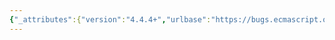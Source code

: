 ```yaml
---
{"_attributes":{"version":"4.4.4+","urlbase":"https://bugs.ecmascript.org/","maintainer":"dherman@mozilla.com"},"bug":{"bug_id":1128,"creation_ts":"2012-12-14 06:43:00 -0800","short_desc":"S15.2.2.1_A2_T5 should use Date.prototype.getFullYear()","delta_ts":"2013-06-13 07:24:29 -0700","product":"Test262","component":"ECMA-262 Tests","version":"unspecified","rep_platform":"All","op_sys":"All","bug_status":"RESOLVED","resolution":"FIXED","priority":"Normal","bug_severity":"normal","everconfirmed":true,"reporter":{"uid":"andrebargull","name":"André Bargull"},"assigned_to":{"uid":"brbaker","name":"Brent Baker"},"cc":["brbaker","prsriniv","trbaker"],"long_desc":[{"commentid":3009,"comment_count":0,"who":{"uid":"andrebargull","name":"André Bargull"},"bug_when":"2012-12-14 06:43:54 -0800","thetext":"getYear() is listed in Annex B, test case should use getFullYear() instead."},{"commentid":4061,"comment_count":1,"who":{"uid":"brbaker","name":"Brent Baker"},"bug_when":"2013-05-17 11:15:05 -0700","thetext":"NOTE: Annex section B lists non-standard functions, so even though\nDate.prototype.getYear( ) is implemented in some implementations, it is NOT\npart of the standard and should NOT be included in the standard testsuite.\n\nhttp://www.ecma-international.org/ecma-262/5.1/#sec-B.2.4\n\nI'll provide a patch that removes this usage."},{"commentid":4075,"comment_count":2,"attachid":"38","who":{"uid":"brbaker","name":"Brent Baker"},"bug_when":"2013-05-20 06:25:09 -0700","thetext":"Created attachment 38\ndo not use Date.prototype.getYear( )\n\nDate.prototype.getYear() is not part of the required specification, instead use Date.prototype.getFullYear()"},{"commentid":4086,"comment_count":3,"attachid":"42","who":{"uid":"brbaker","name":"Brent Baker"},"bug_when":"2013-05-21 05:49:37 -0700","thetext":"Created attachment 42\nremove Date.prototype.getYear()|setYear from testsuite"},{"commentid":4091,"comment_count":4,"who":{"uid":"prsriniv","name":"Prashanth Srinivasan"},"bug_when":"2013-05-21 11:32:26 -0700","thetext":"Reviewed patch +1"},{"commentid":4130,"comment_count":5,"attachid":"47","who":{"uid":"brbaker","name":"Brent Baker"},"bug_when":"2013-06-04 06:54:03 -0700","thetext":"Created attachment 47\nMove getYear() and setYear() into annexB"},{"commentid":4138,"comment_count":6,"attachid":"55","who":{"uid":"brbaker","name":"Brent Baker"},"bug_when":"2013-06-05 04:47:28 -0700","thetext":"Created attachment 55\nMove getYear() and setYear() into annexB\n\nExported change, including commit message"},{"commentid":4155,"comment_count":7,"who":{"uid":"brbaker","name":"Brent Baker"},"bug_when":"2013-06-07 04:39:25 -0700","thetext":"changeset:   370:11a02c1eea0a\nuser:        Brent Baker <brbaker@adobe.com>\ndate:        Thu Jun 06 07:44:11 2013 -0400\nsummary:     Bug 1128: Move getYear() and setYear() into annexB\n\nNOTE: I am still waiting to get access to update the live website @ http://test262.ecmascript.org"},{"commentid":4179,"comment_count":8,"who":{"uid":"andrebargull","name":"André Bargull"},"bug_when":"2013-06-12 11:28:47 -0700","thetext":"Not resolved -> test case S15.2.2.1_A2_T5 is still using getYear() instead of getFullYear()"},{"commentid":4187,"comment_count":9,"who":{"uid":"brbaker","name":"Brent Baker"},"bug_when":"2013-06-13 07:24:29 -0700","thetext":"André, thank you for finding this. I mistakenly dropped the change from the patches as I reworked them. I have addressed the issue and did a grep of the testsuite to ensure that I hadn't missed any other instances.\n\nAgain thanks for double checking this.\n\nchangeset:  d067d2f0ca30\ntag:         tip\nuser:        Brent Baker <brbaker@adobe.com>\ndate:        Thu Jun 13 10:07:45 2013 -0400\nfiles:       test/suite/ch15/15.12/15.12.3/15.12.3-11-26.js test/suite/ch15/15.2/15.2.2/S15.2.2.1_A2_T5.js website/json/ch15.json website/json/suiteDescrip.json\ndescription:\nBug 1128: use Date.prototype.getFullYear() in S15.2.2.1_A2_T5\nBug 1131: use String.prototype.charAt() in 15.12.3-11-26\n\nBoth of these changes were accidentaly dropped when I regenerated patches for these bugs. I have grepped the testsuite to ensure that the annexB functions only appear in the annexB section of the testsuite.\n\nNOTE: Also regenerated the website based on this change. (Still waiting for permission to actually update the live website)"}],"attachment":[{"_attributes":{"isobsolete":"1","ispatch":"1"},"attachid":"38","date":"2013-05-20 06:25:00 -0700","delta_ts":"2013-05-21 05:49:37 -0700","desc":"do not use Date.prototype.getYear( )","filename":"bug_1128.patch","type":"text/plain","size":"689","attacher":{"_attributes":{"name":"Brent Baker"},"_text":"brbaker"},"data":{"_attributes":{"encoding":"base64"},"_text":"ZGlmZiAtLWdpdCBhL3Rlc3Qvc3VpdGUvY2gxNS8xNS4yLzE1LjIuMi9TMTUuMi4yLjFfQTJfVDUu\nanMgYi90ZXN0L3N1aXRlL2NoMTUvMTUuMi8xNS4yLjIvUzE1LjIuMi4xX0EyX1Q1LmpzCi0tLSBh\nL3Rlc3Qvc3VpdGUvY2gxNS8xNS4yLzE1LjIuMi9TMTUuMi4yLjFfQTJfVDUuanMKKysrIGIvdGVz\ndC9zdWl0ZS9jaDE1LzE1LjIvMTUuMi4yL1MxNS4yLjIuMV9BMl9UNS5qcwpAQCAtMTQsMTIgKzE0\nLDEyIEBAIHZhciBvYmogPSBuZXcgRGF0ZSgxOTc4LDMpOwogdmFyIG5fb2JqID0gbmV3IE9iamVj\ndChvYmopOwogCiAvL0NIRUNLIzEKIGlmIChuX29iaiAhPT0gb2JqKSB7CiAgICRFUlJPUignIzE6\nIFdoZW4gdGhlIE9iamVjdCBjb25zdHJ1Y3RvciBpcyBjYWxsZWQgYW5kIGlmIHRoZSB2YWx1ZSBp\ncyBhbiBPYmplY3Qgc2ltcGx5IHZhbHVlIHJldHVybnMuJyk7CiB9CiAKIC8vQ0hFQ0sjMgotaWYg\nKChuX29iai5nZXRZZWFyKCkgIT09IDc4KXx8KG5fb2JqLmdldE1vbnRoKCkgIT09IDMpKSB7Citp\nZiAoKG5fb2JqLmdldEZ1bGxZZWFyKCkgIT09IDE5NzgpfHwobl9vYmouZ2V0TW9udGgoKSAhPT0g\nMykpIHsKICAgJEVSUk9SKCcjMjogV2hlbiB0aGUgT2JqZWN0IGNvbnN0cnVjdG9yIGlzIGNhbGxl\nZCBhbmQgaWYgdGhlIHZhbHVlIGlzIGFuIE9iamVjdCBzaW1wbHkgdmFsdWUgcmV0dXJucy4nKTsK\nIH0KIAo=\n"}},{"_attributes":{"isobsolete":"1","ispatch":"1"},"attachid":"42","date":"2013-05-21 05:49:00 -0700","delta_ts":"2013-06-04 06:54:03 -0700","desc":"remove Date.prototype.getYear()|setYear from testsuite","filename":"bug_1128.patch","type":"text/plain","size":"9120","attacher":{"_attributes":{"name":"Brent Baker"},"_text":"brbaker"},"data":{"_attributes":{"encoding":"base64"},"_text":"ZGlmZiAtLWdpdCBhL3Rlc3Qvc3VpdGUvY2gxMS8xMS4yLzExLjIuMS9TMTEuMi4xX0E0X1Q5Lmpz\nIGIvdGVzdC9zdWl0ZS9jaDExLzExLjIvMTEuMi4xL1MxMS4yLjFfQTRfVDkuanMKLS0tIGEvdGVz\ndC9zdWl0ZS9jaDExLzExLjIvMTEuMi4xL1MxMS4yLjFfQTRfVDkuanMKKysrIGIvdGVzdC9zdWl0\nZS9jaDExLzExLjIvMTEuMi4xL1MxMS4yLjFfQTRfVDkuanMKQEAgLTE4LDE4ICsxOCwxNiBAQCBp\nZiAodHlwZW9mIERhdGVbJ1VUQyddICE9PSAiZnVuY3Rpb24iKSAgCiBpZiAodHlwZW9mIERhdGUu\ncHJvdG90eXBlLmNvbnN0cnVjdG9yICE9PSAiZnVuY3Rpb24iKSAgJEVSUk9SKCcjNzogdHlwZW9m\nIERhdGUucHJvdG90eXBlLmNvbnN0cnVjdG9yID09PSAiZnVudnRpb24iLiBBY3R1YWw6ICcgKyAo\ndHlwZW9mIERhdGUucHJvdG90eXBlLmNvbnN0cnVjdG9yICkpOwogaWYgKHR5cGVvZiBEYXRlLnBy\nb3RvdHlwZVsnY29uc3RydWN0b3InXSAhPT0gImZ1bmN0aW9uIikgICRFUlJPUignIzg6IHR5cGVv\nZiBEYXRlLnByb3RvdHlwZVsiY29uc3RydWN0b3IiXSA9PT0gImZ1bmN0aW9uIi4gQWN0dWFsOiAn\nICsgKHR5cGVvZiBEYXRlLnByb3RvdHlwZVsiY29uc3RydWN0b3IiXSApKTsKIGlmICh0eXBlb2Yg\nRGF0ZS5wcm90b3R5cGUudG9TdHJpbmcgIT09ICJmdW5jdGlvbiIpICAkRVJST1IoJyM5OiB0eXBl\nb2YgRGF0ZS5wcm90b3R5cGUudG9TdHJpbmcgPT09ICJmdW5jdGlvbiIuIEFjdHVhbDogJyArICh0\neXBlb2YgRGF0ZS5wcm90b3R5cGUudG9TdHJpbmcgKSk7CiBpZiAodHlwZW9mIERhdGUucHJvdG90\neXBlWyd0b1N0cmluZyddICE9PSAiZnVuY3Rpb24iKSAgJEVSUk9SKCcjMTA6IHR5cGVvZiBEYXRl\nLnByb3RvdHlwZVsidG9TdHJpbmciXSA9PT0gImZ1bmN0aW9uIi4gQWN0dWFsOiAnICsgKHR5cGVv\nZiBEYXRlLnByb3RvdHlwZVsidG9TdHJpbmciXSApKTsKIGlmICh0eXBlb2YgRGF0ZS5wcm90b3R5\ncGUudmFsdWVPZiAhPT0gImZ1bmN0aW9uIikgICRFUlJPUignIzExOiB0eXBlb2YgRGF0ZS5wcm90\nb3R5cGUudmFsdWVPZiA9PT0gImZ1bmN0aW9uIi4gQWN0dWFsOiAnICsgKHR5cGVvZiBEYXRlLnBy\nb3RvdHlwZS52YWx1ZU9mICkpOwogaWYgKHR5cGVvZiBEYXRlLnByb3RvdHlwZVsndmFsdWVPZidd\nICE9PSAiZnVuY3Rpb24iKSAgJEVSUk9SKCcjMTI6IHR5cGVvZiBEYXRlLnByb3RvdHlwZVsidmFs\ndWVPZiJdID09PSAiZnVuY3Rpb24iLiBBY3R1YWw6ICcgKyAodHlwZW9mIERhdGUucHJvdG90eXBl\nWyJ2YWx1ZU9mIl0gKSk7CiBpZiAodHlwZW9mIERhdGUucHJvdG90eXBlLmdldFRpbWUgIT09ICJm\ndW5jdGlvbiIpICAkRVJST1IoJyMxMzogdHlwZW9mIERhdGUucHJvdG90eXBlLmdldFRpbWUgPT09\nICJmdW5jdGlvbiIuIEFjdHVhbDogJyArICh0eXBlb2YgRGF0ZS5wcm90b3R5cGUuZ2V0VGltZSAp\nKTsKIGlmICh0eXBlb2YgRGF0ZS5wcm90b3R5cGVbJ2dldFRpbWUnXSAhPT0gImZ1bmN0aW9uIikg\nICRFUlJPUignIzE0OiB0eXBlb2YgRGF0ZS5wcm90b3R5cGVbImdldFRpbWUiXSA9PT0gImZ1bmN0\naW9uIi4gQWN0dWFsOiAnICsgKHR5cGVvZiBEYXRlLnByb3RvdHlwZVsiZ2V0VGltZSJdICkpOwot\naWYgKHR5cGVvZiBEYXRlLnByb3RvdHlwZS5nZXRZZWFyICE9PSAiZnVuY3Rpb24iKSAgJEVSUk9S\nKCcjMTU6IHR5cGVvZiBEYXRlLnByb3RvdHlwZS5nZXRZZWFyID09PSAiZnVuY3Rpb24iLiBBY3R1\nYWw6ICcgKyAodHlwZW9mIERhdGUucHJvdG90eXBlLmdldFllYXIgKSk7Ci1pZiAodHlwZW9mIERh\ndGUucHJvdG90eXBlWydnZXRZZWFyJ10gIT09ICJmdW5jdGlvbiIpICAkRVJST1IoJyMxNjogdHlw\nZW9mIERhdGUucHJvdG90eXBlWyJnZXRZZWFyIl0gPT09ICJmdW5jdGlvbiIuIEFjdHVhbDogJyAr\nICh0eXBlb2YgRGF0ZS5wcm90b3R5cGVbImdldFllYXIiXSApKTsKIGlmICh0eXBlb2YgRGF0ZS5w\ncm90b3R5cGUuZ2V0RnVsbFllYXIgIT09ICJmdW5jdGlvbiIpICAkRVJST1IoJyMxNzogdHlwZW9m\nIERhdGUucHJvdG90eXBlLmdldEZ1bGxZZWFyID09PSAiZnVuY3Rpb24iLiBBY3R1YWw6ICcgKyAo\ndHlwZW9mIERhdGUucHJvdG90eXBlLmdldEZ1bGxZZWFyICkpOwogaWYgKHR5cGVvZiBEYXRlLnBy\nb3RvdHlwZVsnZ2V0RnVsbFllYXInXSAhPT0gImZ1bmN0aW9uIikgICRFUlJPUignIzE4OiB0eXBl\nb2YgRGF0ZS5wcm90b3R5cGVbImdldEZ1bGxZZWFyIl0gPT09ICJmdW5jdGlvbiIuIEFjdHVhbDog\nJyArICh0eXBlb2YgRGF0ZS5wcm90b3R5cGVbImdldEZ1bGxZZWFyIl0gKSk7CiBpZiAodHlwZW9m\nIERhdGUucHJvdG90eXBlLmdldFVUQ0Z1bGxZZWFyICE9PSAiZnVuY3Rpb24iKSAgJEVSUk9SKCcj\nMTk6IHR5cGVvZiBEYXRlLnByb3RvdHlwZS5nZXRVVENGdWxsWWVhciA9PT0gImZ1bmN0aW9uIi4g\nQWN0dWFsOiAnICsgKHR5cGVvZiBEYXRlLnByb3RvdHlwZS5nZXRVVENGdWxsWWVhciApKTsKIGlm\nICh0eXBlb2YgRGF0ZS5wcm90b3R5cGVbJ2dldFVUQ0Z1bGxZZWFyJ10gIT09ICJmdW5jdGlvbiIp\nICAkRVJST1IoJyMyMDogdHlwZW9mIERhdGUucHJvdG90eXBlWyJnZXRVVENGdWxsWWVhciJdID09\nPSAiZnVuY3Rpb24iLiBBY3R1YWw6ICcgKyAodHlwZW9mIERhdGUucHJvdG90eXBlWyJnZXRVVENG\ndWxsWWVhciJdICkpOwogaWYgKHR5cGVvZiBEYXRlLnByb3RvdHlwZS5nZXRNb250aCAhPT0gImZ1\nbmN0aW9uIikgICRFUlJPUignIzIxOiB0eXBlb2YgRGF0ZS5wcm90b3R5cGUuZ2V0TW9udGggPT09\nICJmdW5jdGlvbiIuIEFjdHVhbDogJyArICh0eXBlb2YgRGF0ZS5wcm90b3R5cGUuZ2V0TW9udGgg\nKSk7CiBpZiAodHlwZW9mIERhdGUucHJvdG90eXBlWydnZXRNb250aCddICE9PSAiZnVuY3Rpb24i\nKSAgJEVSUk9SKCcjMjI6IHR5cGVvZiBEYXRlLnByb3RvdHlwZVsiZ2V0TW9udGgiXSA9PT0gImZ1\nbmN0aW9uIi4gQWN0dWFsOiAnICsgKHR5cGVvZiBEYXRlLnByb3RvdHlwZVsiZ2V0TW9udGgiXSAp\nKTsKIGlmICh0eXBlb2YgRGF0ZS5wcm90b3R5cGUuZ2V0VVRDTW9udGggIT09ICJmdW5jdGlvbiIp\nICAkRVJST1IoJyMyMzogdHlwZW9mIERhdGUucHJvdG90eXBlLmdldFVUQ01vbnRoID09PSAiZnVu\nY3Rpb24iLiBBY3R1YWw6ICcgKyAodHlwZW9mIERhdGUucHJvdG90eXBlLmdldFVUQ01vbnRoICkp\nOwogaWYgKHR5cGVvZiBEYXRlLnByb3RvdHlwZVsnZ2V0VVRDTW9udGgnXSAhPT0gImZ1bmN0aW9u\nIikgICRFUlJPUignIzI0OiB0eXBlb2YgRGF0ZS5wcm90b3R5cGVbImdldFVUQ01vbnRoIl0gPT09\nICJmdW5jdGlvbiIuIEFjdHVhbDogJyArICh0eXBlb2YgRGF0ZS5wcm90b3R5cGVbImdldFVUQ01v\nbnRoIl0gKSk7CkBAIC04MiwxOCArODAsMTYgQEAgaWYgKHR5cGVvZiBEYXRlLnByb3RvdHlwZVsn\nc2V0VVRDRGF0ZSddIAogaWYgKHR5cGVvZiBEYXRlLnByb3RvdHlwZS5zZXRNb250aCAhPT0gImZ1\nbmN0aW9uIikgICRFUlJPUignIzcxOiB0eXBlb2YgRGF0ZS5wcm90b3R5cGUuc2V0TW9udGggPT09\nICJmdW5jdGlvbiIuIEFjdHVhbDogJyArICh0eXBlb2YgRGF0ZS5wcm90b3R5cGUuc2V0TW9udGgg\nKSk7CiBpZiAodHlwZW9mIERhdGUucHJvdG90eXBlWydzZXRNb250aCddICE9PSAiZnVuY3Rpb24i\nKSAgJEVSUk9SKCcjNzI6IHR5cGVvZiBEYXRlLnByb3RvdHlwZVsic2V0TW9udGgiXSA9PT0gImZ1\nbmN0aW9uIi4gQWN0dWFsOiAnICsgKHR5cGVvZiBEYXRlLnByb3RvdHlwZVsic2V0TW9udGgiXSAp\nKTsKIGlmICh0eXBlb2YgRGF0ZS5wcm90b3R5cGUuc2V0VVRDTW9udGggIT09ICJmdW5jdGlvbiIp\nICAkRVJST1IoJyM3MzogdHlwZW9mIERhdGUucHJvdG90eXBlLnNldFVUQ01vbnRoID09PSAiZnVu\nY3Rpb24iLiBBY3R1YWw6ICcgKyAodHlwZW9mIERhdGUucHJvdG90eXBlLnNldFVUQ01vbnRoICkp\nOwogaWYgKHR5cGVvZiBEYXRlLnByb3RvdHlwZVsnc2V0VVRDTW9udGgnXSAhPT0gImZ1bmN0aW9u\nIikgICRFUlJPUignIzc0OiB0eXBlb2YgRGF0ZS5wcm90b3R5cGVbInNldFVUQ01vbnRoIl0gPT09\nICJmdW5jdGlvbiIuIEFjdHVhbDogJyArICh0eXBlb2YgRGF0ZS5wcm90b3R5cGVbInNldFVUQ01v\nbnRoIl0gKSk7CiBpZiAodHlwZW9mIERhdGUucHJvdG90eXBlLnNldEZ1bGxZZWFyICE9PSAiZnVu\nY3Rpb24iKSAgJEVSUk9SKCcjNzU6IHR5cGVvZiBEYXRlLnByb3RvdHlwZS5zZXRGdWxsWWVhciA9\nPT0gImZ1bmN0aW9uIi4gQWN0dWFsOiAnICsgKHR5cGVvZiBEYXRlLnByb3RvdHlwZS5zZXRGdWxs\nWWVhciApKTsKIGlmICh0eXBlb2YgRGF0ZS5wcm90b3R5cGVbJ3NldEZ1bGxZZWFyJ10gIT09ICJm\ndW5jdGlvbiIpICAkRVJST1IoJyM3NjogdHlwZW9mIERhdGUucHJvdG90eXBlWyJzZXRGdWxsWWVh\nciJdID09PSAiZnVuY3Rpb24iLiBBY3R1YWw6ICcgKyAodHlwZW9mIERhdGUucHJvdG90eXBlWyJz\nZXRGdWxsWWVhciJdICkpOwogaWYgKHR5cGVvZiBEYXRlLnByb3RvdHlwZS5zZXRVVENGdWxsWWVh\nciAhPT0gImZ1bmN0aW9uIikgICRFUlJPUignIzc3OiB0eXBlb2YgRGF0ZS5wcm90b3R5cGUuc2V0\nVVRDRnVsbFllYXIgPT09ICJmdW5jdGlvbiIuIEFjdHVhbDogJyArICh0eXBlb2YgRGF0ZS5wcm90\nb3R5cGUuc2V0VVRDRnVsbFllYXIgKSk7CiBpZiAodHlwZW9mIERhdGUucHJvdG90eXBlWydzZXRV\nVENGdWxsWWVhciddICE9PSAiZnVuY3Rpb24iKSAgJEVSUk9SKCcjNzg6IHR5cGVvZiBEYXRlLnBy\nb3RvdHlwZVsic2V0VVRDRnVsbFllYXIiXSA9PT0gImZ1bmN0aW9uIi4gQWN0dWFsOiAnICsgKHR5\ncGVvZiBEYXRlLnByb3RvdHlwZVsic2V0VVRDRnVsbFllYXIiXSApKTsKLWlmICh0eXBlb2YgRGF0\nZS5wcm90b3R5cGUuc2V0WWVhciAhPT0gImZ1bmN0aW9uIikgICRFUlJPUignIzc5OiB0eXBlb2Yg\nRGF0ZS5wcm90b3R5cGUuc2V0WWVhciA9PT0gImZ1bmN0aW9uIi4gQWN0dWFsOiAnICsgKHR5cGVv\nZiBEYXRlLnByb3RvdHlwZS5zZXRZZWFyICkpOwotaWYgKHR5cGVvZiBEYXRlLnByb3RvdHlwZVsn\nc2V0WWVhciddICE9PSAiZnVuY3Rpb24iKSAgJEVSUk9SKCcjODA6IHR5cGVvZiBEYXRlLnByb3Rv\ndHlwZVsic2V0WWVhciJdID09PSAiZnVuY3Rpb24iLiBBY3R1YWw6ICcgKyAodHlwZW9mIERhdGUu\ncHJvdG90eXBlWyJzZXRZZWFyIl0gKSk7CiBpZiAodHlwZW9mIERhdGUucHJvdG90eXBlLnRvTG9j\nYWxlU3RyaW5nICE9PSAiZnVuY3Rpb24iKSAgJEVSUk9SKCcjODE6IHR5cGVvZiBEYXRlLnByb3Rv\ndHlwZS50b0xvY2FsZVN0cmluZyA9PT0gImZ1bmN0aW9uIi4gQWN0dWFsOiAnICsgKHR5cGVvZiBE\nYXRlLnByb3RvdHlwZS50b0xvY2FsZVN0cmluZyApKTsKIGlmICh0eXBlb2YgRGF0ZS5wcm90b3R5\ncGVbJ3RvTG9jYWxlU3RyaW5nJ10gIT09ICJmdW5jdGlvbiIpICAkRVJST1IoJyM4MjogdHlwZW9m\nIERhdGUucHJvdG90eXBlWyJ0b0xvY2FsZVN0cmluZyJdID09PSAiZnVuY3Rpb24iLiBBY3R1YWw6\nICcgKyAodHlwZW9mIERhdGUucHJvdG90eXBlWyJ0b0xvY2FsZVN0cmluZyJdICkpOwogaWYgKHR5\ncGVvZiBEYXRlLnByb3RvdHlwZS50b1VUQ1N0cmluZyAhPT0gImZ1bmN0aW9uIikgICRFUlJPUign\nIzgzOiB0eXBlb2YgRGF0ZS5wcm90b3R5cGUudG9VVENTdHJpbmcgPT09ICJmdW5jdGlvbiIuIEFj\ndHVhbDogJyArICh0eXBlb2YgRGF0ZS5wcm90b3R5cGUudG9VVENTdHJpbmcgKSk7CiBpZiAodHlw\nZW9mIERhdGUucHJvdG90eXBlWyd0b1VUQ1N0cmluZyddICE9PSAiZnVuY3Rpb24iKSAgJEVSUk9S\nKCcjODQ6IHR5cGVvZiBEYXRlLnByb3RvdHlwZVsidG9VVENTdHJpbmciXSA9PT0gImZ1bmN0aW9u\nIi4gQWN0dWFsOiAnICsgKHR5cGVvZiBEYXRlLnByb3RvdHlwZVsidG9VVENTdHJpbmciXSApKTsK\nIGlmICh0eXBlb2YgRGF0ZS5wcm90b3R5cGUudG9HTVRTdHJpbmcgIT09ICJmdW5jdGlvbiIpICAk\nRVJST1IoJyM4NTogdHlwZW9mIERhdGUucHJvdG90eXBlLnRvR01UU3RyaW5nID09PSAiZnVuY3Rp\nb24iLiBBY3R1YWw6ICcgKyAodHlwZW9mIERhdGUucHJvdG90eXBlLnRvR01UU3RyaW5nICkpOwog\naWYgKHR5cGVvZiBEYXRlLnByb3RvdHlwZVsndG9HTVRTdHJpbmcnXSAhPT0gImZ1bmN0aW9uIikg\nICRFUlJPUignIzg2OiB0eXBlb2YgRGF0ZS5wcm90b3R5cGVbInRvR01UU3RyaW5nIl0gPT09ICJm\ndW5jdGlvbiIuIEFjdHVhbDogJyArICh0eXBlb2YgRGF0ZS5wcm90b3R5cGVbInRvR01UU3RyaW5n\nIl0gKSk7CiAKIApkaWZmIC0tZ2l0IGEvdGVzdC9zdWl0ZS9jaDE1LzE1LjIvMTUuMi4yL1MxNS4y\nLjIuMV9BMl9UNS5qcyBiL3Rlc3Qvc3VpdGUvY2gxNS8xNS4yLzE1LjIuMi9TMTUuMi4yLjFfQTJf\nVDUuanMKLS0tIGEvdGVzdC9zdWl0ZS9jaDE1LzE1LjIvMTUuMi4yL1MxNS4yLjIuMV9BMl9UNS5q\ncworKysgYi90ZXN0L3N1aXRlL2NoMTUvMTUuMi8xNS4yLjIvUzE1LjIuMi4xX0EyX1Q1LmpzCkBA\nIC0xNCwxMiArMTQsMTIgQEAgdmFyIG9iaiA9IG5ldyBEYXRlKDE5NzgsMyk7CiB2YXIgbl9vYmog\nPSBuZXcgT2JqZWN0KG9iaik7CiAKIC8vQ0hFQ0sjMQogaWYgKG5fb2JqICE9PSBvYmopIHsKICAg\nJEVSUk9SKCcjMTogV2hlbiB0aGUgT2JqZWN0IGNvbnN0cnVjdG9yIGlzIGNhbGxlZCBhbmQgaWYg\ndGhlIHZhbHVlIGlzIGFuIE9iamVjdCBzaW1wbHkgdmFsdWUgcmV0dXJucy4nKTsKIH0KIAogLy9D\nSEVDSyMyCi1pZiAoKG5fb2JqLmdldFllYXIoKSAhPT0gNzgpfHwobl9vYmouZ2V0TW9udGgoKSAh\nPT0gMykpIHsKK2lmICgobl9vYmouZ2V0RnVsbFllYXIoKSAhPT0gMTk3OCl8fChuX29iai5nZXRN\nb250aCgpICE9PSAzKSkgewogICAkRVJST1IoJyMyOiBXaGVuIHRoZSBPYmplY3QgY29uc3RydWN0\nb3IgaXMgY2FsbGVkIGFuZCBpZiB0aGUgdmFsdWUgaXMgYW4gT2JqZWN0IHNpbXBseSB2YWx1ZSBy\nZXR1cm5zLicpOwogfQogCmRpZmYgLS1naXQgYS90ZXN0L3N1aXRlL2NoMTUvMTUuMi8xNS4yLjMv\nMTUuMi4zLjMvMTUuMi4zLjMtNC0xMTkuanMgYi90ZXN0L3N1aXRlL2NoMTUvMTUuMi8xNS4yLjMv\nMTUuMi4zLjMvMTUuMi4zLjMtNC0xMTkuanMKZGVsZXRlZCBmaWxlIG1vZGUgMTAwNjQ0Ci0tLSBh\nL3Rlc3Qvc3VpdGUvY2gxNS8xNS4yLzE1LjIuMy8xNS4yLjMuMy8xNS4yLjMuMy00LTExOS5qcwor\nKysgL2Rldi9udWxsCkBAIC0xLDIxICswLDAgQEAKLS8vLyBDb3B5cmlnaHQgKGMpIDIwMTIgRWNt\nYSBJbnRlcm5hdGlvbmFsLiAgQWxsIHJpZ2h0cyByZXNlcnZlZC4gDQotLy8vIEVjbWEgSW50ZXJu\nYXRpb25hbCBtYWtlcyB0aGlzIGNvZGUgYXZhaWxhYmxlIHVuZGVyIHRoZSB0ZXJtcyBhbmQgY29u\nZGl0aW9ucyBzZXQNCi0vLy8gZm9ydGggb24gaHR0cDovL2hnLmVjbWFzY3JpcHQub3JnL3Rlc3Rz\nL3Rlc3QyNjIvcmF3LWZpbGUvdGlwL0xJQ0VOU0UgKHRoZSANCi0vLy8gIlVzZSBUZXJtcyIpLiAg\nIEFueSByZWRpc3RyaWJ1dGlvbiBvZiB0aGlzIGNvZGUgbXVzdCByZXRhaW4gdGhlIGFib3ZlIA0K\nLS8vLyBjb3B5cmlnaHQgYW5kIHRoaXMgbm90aWNlIGFuZCBvdGhlcndpc2UgY29tcGx5IHdpdGgg\ndGhlIFVzZSBUZXJtcy4NCi0vKioNCi0gKiBAcGF0aCBjaDE1LzE1LjIvMTUuMi4zLzE1LjIuMy4z\nLzE1LjIuMy4zLTQtMTE5LmpzDQotICogQGRlc2NyaXB0aW9uIE9iamVjdC5nZXRPd25Qcm9wZXJ0\neURlc2NyaXB0b3IgcmV0dXJucyBkYXRhIGRlc2MgZm9yIGZ1bmN0aW9ucyBvbiBidWlsdC1pbnMg\nKERhdGUucHJvdG90eXBlLmdldFllYXIpDQotICovDQotDQotDQotZnVuY3Rpb24gdGVzdGNhc2Uo\nKSB7DQotICB2YXIgZGVzYyA9IE9iamVjdC5nZXRPd25Qcm9wZXJ0eURlc2NyaXB0b3IoRGF0ZS5w\ncm90b3R5cGUsICJnZXRZZWFyIik7DQotICBpZiAoZGVzYy52YWx1ZSA9PT0gRGF0ZS5wcm90b3R5\ncGUuZ2V0WWVhciAmJg0KLSAgICAgIGRlc2Mud3JpdGFibGUgPT09IHRydWUgJiYNCi0gICAgICBk\nZXNjLmVudW1lcmFibGUgPT09IGZhbHNlICYmDQotICAgICAgZGVzYy5jb25maWd1cmFibGUgPT09\nIHRydWUpIHsNCi0gICAgcmV0dXJuIHRydWU7DQotICB9DQotIH0NCi1ydW5UZXN0Q2FzZSh0ZXN0\nY2FzZSk7DQpkaWZmIC0tZ2l0IGEvdGVzdC9zdWl0ZS9jaDE1LzE1LjIvMTUuMi4zLzE1LjIuMy4z\nLzE1LjIuMy4zLTQtMTM3LmpzIGIvdGVzdC9zdWl0ZS9jaDE1LzE1LjIvMTUuMi4zLzE1LjIuMy4z\nLzE1LjIuMy4zLTQtMTM3LmpzCmRlbGV0ZWQgZmlsZSBtb2RlIDEwMDY0NAotLS0gYS90ZXN0L3N1\naXRlL2NoMTUvMTUuMi8xNS4yLjMvMTUuMi4zLjMvMTUuMi4zLjMtNC0xMzcuanMKKysrIC9kZXYv\nbnVsbApAQCAtMSwyMSArMCwwIEBACi0vLy8gQ29weXJpZ2h0IChjKSAyMDEyIEVjbWEgSW50ZXJu\nYXRpb25hbC4gIEFsbCByaWdodHMgcmVzZXJ2ZWQuIA0KLS8vLyBFY21hIEludGVybmF0aW9uYWwg\nbWFrZXMgdGhpcyBjb2RlIGF2YWlsYWJsZSB1bmRlciB0aGUgdGVybXMgYW5kIGNvbmRpdGlvbnMg\nc2V0DQotLy8vIGZvcnRoIG9uIGh0dHA6Ly9oZy5lY21hc2NyaXB0Lm9yZy90ZXN0cy90ZXN0MjYy\nL3Jhdy1maWxlL3RpcC9MSUNFTlNFICh0aGUgDQotLy8vICJVc2UgVGVybXMiKS4gICBBbnkgcmVk\naXN0cmlidXRpb24gb2YgdGhpcyBjb2RlIG11c3QgcmV0YWluIHRoZSBhYm92ZSANCi0vLy8gY29w\neXJpZ2h0IGFuZCB0aGlzIG5vdGljZSBhbmQgb3RoZXJ3aXNlIGNvbXBseSB3aXRoIHRoZSBVc2Ug\nVGVybXMuDQotLyoqDQotICogQHBhdGggY2gxNS8xNS4yLzE1LjIuMy8xNS4yLjMuMy8xNS4yLjMu\nMy00LTEzNy5qcw0KLSAqIEBkZXNjcmlwdGlvbiBPYmplY3QuZ2V0T3duUHJvcGVydHlEZXNjcmlw\ndG9yIHJldHVybnMgZGF0YSBkZXNjIGZvciBmdW5jdGlvbnMgb24gYnVpbHQtaW5zIChEYXRlLnBy\nb3RvdHlwZS5zZXRZZWFyKQ0KLSAqLw0KLQ0KLQ0KLWZ1bmN0aW9uIHRlc3RjYXNlKCkgew0KLSAg\ndmFyIGRlc2MgPSBPYmplY3QuZ2V0T3duUHJvcGVydHlEZXNjcmlwdG9yKERhdGUucHJvdG90eXBl\nLCAic2V0WWVhciIpOw0KLSAgaWYgKGRlc2MudmFsdWUgPT09IERhdGUucHJvdG90eXBlLnNldFll\nYXIgJiYNCi0gICAgICBkZXNjLndyaXRhYmxlID09PSB0cnVlICYmDQotICAgICAgZGVzYy5lbnVt\nZXJhYmxlID09PSBmYWxzZSAmJg0KLSAgICAgIGRlc2MuY29uZmlndXJhYmxlID09PSB0cnVlKSB7\nDQotICAgIHJldHVybiB0cnVlOw0KLSAgfQ0KLSB9DQotcnVuVGVzdENhc2UodGVzdGNhc2UpOw0K\n"}},{"_attributes":{"isobsolete":"1","ispatch":"1"},"attachid":"47","date":"2013-06-04 06:54:00 -0700","delta_ts":"2013-06-05 04:47:28 -0700","desc":"Move getYear() and setYear() into annexB","filename":"bug_1128-2.patch","type":"text/plain","size":"8209","attacher":{"_attributes":{"name":"Brent Baker"},"_text":"brbaker"},"data":{"_attributes":{"encoding":"base64"},"_text":"ZGlmZiAtLWdpdCBhL3Rlc3Qvc3VpdGUvY2gxNS8xNS4yLzE1LjIuMy8xNS4yLjMuMy8xNS4yLjMu\nMy00LTExOS5qcyBiL3Rlc3Qvc3VpdGUvYW5uZXhCL2IuMi40LmpzCnJlbmFtZSBmcm9tIHRlc3Qv\nc3VpdGUvY2gxNS8xNS4yLzE1LjIuMy8xNS4yLjMuMy8xNS4yLjMuMy00LTExOS5qcwpyZW5hbWUg\ndG8gdGVzdC9zdWl0ZS9hbm5leEIvYi4yLjQuanMKZGlmZiAtLWdpdCBhL3Rlc3Qvc3VpdGUvYW5u\nZXhCL2IuMi40LnByb3BlcnR5Q2hlY2suanMgYi90ZXN0L3N1aXRlL2FubmV4Qi9iLjIuNC5wcm9w\nZXJ0eUNoZWNrLmpzCm5ldyBmaWxlIG1vZGUgMTAwNjQ0Ci0tLSAvZGV2L251bGwKKysrIGIvdGVz\ndC9zdWl0ZS9hbm5leEIvYi4yLjQucHJvcGVydHlDaGVjay5qcwpAQCAtMCwwICsxLDE1IEBACisv\nLyBDb3B5cmlnaHQgMjAwOSB0aGUgU3B1dG5payBhdXRob3JzLiAgQWxsIHJpZ2h0cyByZXNlcnZl\nZC4KKy8vIFRoaXMgY29kZSBpcyBnb3Zlcm5lZCBieSB0aGUgQlNEIGxpY2Vuc2UgZm91bmQgaW4g\ndGhlIExJQ0VOU0UgZmlsZS4KKworLyoqCisgKiBDaGVjayB0eXBlIG9mIHZhcmlvdXMgcHJvcGVy\ndGllcworICoKKyAqIEBwYXRoIGFubmV4Qi9iLjIuNC5wcm9wZXJ0eUNoZWNrLmpzCisgKiBAZGVz\nY3JpcHRpb24gQ2hlY2tpbmcgcHJvcGVydGllcyBvZiB0aGUgRGF0ZSBvYmplY3QgKGdldFllYXIp\nCisgKi8KKworaWYgKHR5cGVvZiBEYXRlLnByb3RvdHlwZS5nZXRZZWFyICE9PSAiZnVuY3Rpb24i\nKSAgJEVSUk9SKCcjMTogdHlwZW9mIERhdGUucHJvdG90eXBlLmdldFllYXIgPT09ICJmdW5jdGlv\nbiIuIEFjdHVhbDogJyArICh0eXBlb2YgRGF0ZS5wcm90b3R5cGUuZ2V0WWVhciApKTsKK2lmICh0\neXBlb2YgRGF0ZS5wcm90b3R5cGVbJ2dldFllYXInXSAhPT0gImZ1bmN0aW9uIikgICRFUlJPUign\nIzI6IHR5cGVvZiBEYXRlLnByb3RvdHlwZVsiZ2V0WWVhciJdID09PSAiZnVuY3Rpb24iLiBBY3R1\nYWw6ICcgKyAodHlwZW9mIERhdGUucHJvdG90eXBlWyJnZXRZZWFyIl0gKSk7CisKKworCmRpZmYg\nLS1naXQgYS90ZXN0L3N1aXRlL2NoMTUvMTUuMi8xNS4yLjMvMTUuMi4zLjMvMTUuMi4zLjMtNC0x\nMzcuanMgYi90ZXN0L3N1aXRlL2FubmV4Qi9iLjIuNS5qcwpyZW5hbWUgZnJvbSB0ZXN0L3N1aXRl\nL2NoMTUvMTUuMi8xNS4yLjMvMTUuMi4zLjMvMTUuMi4zLjMtNC0xMzcuanMKcmVuYW1lIHRvIHRl\nc3Qvc3VpdGUvYW5uZXhCL2IuMi41LmpzCmRpZmYgLS1naXQgYS90ZXN0L3N1aXRlL2FubmV4Qi9i\nLjIuNS5wcm9wZXJ0eUNoZWNrLmpzIGIvdGVzdC9zdWl0ZS9hbm5leEIvYi4yLjUucHJvcGVydHlD\naGVjay5qcwpuZXcgZmlsZSBtb2RlIDEwMDY0NAotLS0gL2Rldi9udWxsCisrKyBiL3Rlc3Qvc3Vp\ndGUvYW5uZXhCL2IuMi41LnByb3BlcnR5Q2hlY2suanMKQEAgLTAsMCArMSwxNSBAQAorLy8gQ29w\neXJpZ2h0IDIwMDkgdGhlIFNwdXRuaWsgYXV0aG9ycy4gIEFsbCByaWdodHMgcmVzZXJ2ZWQuCisv\nLyBUaGlzIGNvZGUgaXMgZ292ZXJuZWQgYnkgdGhlIEJTRCBsaWNlbnNlIGZvdW5kIGluIHRoZSBM\nSUNFTlNFIGZpbGUuCisKKy8qKgorICogQ2hlY2sgdHlwZSBvZiB2YXJpb3VzIHByb3BlcnRpZXMK\nKyAqCisgKiBAcGF0aCBhbm5leEIvYi4yLjUucHJvcGVydHlDaGVjay5qcworICogQGRlc2NyaXB0\naW9uIENoZWNraW5nIHByb3BlcnRpZXMgb2YgdGhlIERhdGUgb2JqZWN0IChzZXRZZWFyKQorICov\nCisKK2lmICh0eXBlb2YgRGF0ZS5wcm90b3R5cGUuc2V0WWVhciAhPT0gImZ1bmN0aW9uIikgICRF\nUlJPUignIzE6IHR5cGVvZiBEYXRlLnByb3RvdHlwZS5zZXRZZWFyID09PSAiZnVuY3Rpb24iLiBB\nY3R1YWw6ICcgKyAodHlwZW9mIERhdGUucHJvdG90eXBlLnNldFllYXIgKSk7CitpZiAodHlwZW9m\nIERhdGUucHJvdG90eXBlWydzZXRZZWFyJ10gIT09ICJmdW5jdGlvbiIpICAkRVJST1IoJyMyOiB0\neXBlb2YgRGF0ZS5wcm90b3R5cGVbInNldFllYXIiXSA9PT0gImZ1bmN0aW9uIi4gQWN0dWFsOiAn\nICsgKHR5cGVvZiBEYXRlLnByb3RvdHlwZVsic2V0WWVhciJdICkpOworCisKKwpkaWZmIC0tZ2l0\nIGEvdGVzdC9zdWl0ZS9jaDExLzExLjIvMTEuMi4xL1MxMS4yLjFfQTRfVDkuanMgYi90ZXN0L3N1\naXRlL2NoMTEvMTEuMi8xMS4yLjEvUzExLjIuMV9BNF9UOS5qcwotLS0gYS90ZXN0L3N1aXRlL2No\nMTEvMTEuMi8xMS4yLjEvUzExLjIuMV9BNF9UOS5qcworKysgYi90ZXN0L3N1aXRlL2NoMTEvMTEu\nMi8xMS4yLjEvUzExLjIuMV9BNF9UOS5qcwpAQCAtMTgsMTggKzE4LDE2IEBAIGlmICh0eXBlb2Yg\nRGF0ZVsnVVRDJ10gIT09ICJmdW5jdGlvbiIpICAKIGlmICh0eXBlb2YgRGF0ZS5wcm90b3R5cGUu\nY29uc3RydWN0b3IgIT09ICJmdW5jdGlvbiIpICAkRVJST1IoJyM3OiB0eXBlb2YgRGF0ZS5wcm90\nb3R5cGUuY29uc3RydWN0b3IgPT09ICJmdW52dGlvbiIuIEFjdHVhbDogJyArICh0eXBlb2YgRGF0\nZS5wcm90b3R5cGUuY29uc3RydWN0b3IgKSk7CiBpZiAodHlwZW9mIERhdGUucHJvdG90eXBlWydj\nb25zdHJ1Y3RvciddICE9PSAiZnVuY3Rpb24iKSAgJEVSUk9SKCcjODogdHlwZW9mIERhdGUucHJv\ndG90eXBlWyJjb25zdHJ1Y3RvciJdID09PSAiZnVuY3Rpb24iLiBBY3R1YWw6ICcgKyAodHlwZW9m\nIERhdGUucHJvdG90eXBlWyJjb25zdHJ1Y3RvciJdICkpOwogaWYgKHR5cGVvZiBEYXRlLnByb3Rv\ndHlwZS50b1N0cmluZyAhPT0gImZ1bmN0aW9uIikgICRFUlJPUignIzk6IHR5cGVvZiBEYXRlLnBy\nb3RvdHlwZS50b1N0cmluZyA9PT0gImZ1bmN0aW9uIi4gQWN0dWFsOiAnICsgKHR5cGVvZiBEYXRl\nLnByb3RvdHlwZS50b1N0cmluZyApKTsKIGlmICh0eXBlb2YgRGF0ZS5wcm90b3R5cGVbJ3RvU3Ry\naW5nJ10gIT09ICJmdW5jdGlvbiIpICAkRVJST1IoJyMxMDogdHlwZW9mIERhdGUucHJvdG90eXBl\nWyJ0b1N0cmluZyJdID09PSAiZnVuY3Rpb24iLiBBY3R1YWw6ICcgKyAodHlwZW9mIERhdGUucHJv\ndG90eXBlWyJ0b1N0cmluZyJdICkpOwogaWYgKHR5cGVvZiBEYXRlLnByb3RvdHlwZS52YWx1ZU9m\nICE9PSAiZnVuY3Rpb24iKSAgJEVSUk9SKCcjMTE6IHR5cGVvZiBEYXRlLnByb3RvdHlwZS52YWx1\nZU9mID09PSAiZnVuY3Rpb24iLiBBY3R1YWw6ICcgKyAodHlwZW9mIERhdGUucHJvdG90eXBlLnZh\nbHVlT2YgKSk7CiBpZiAodHlwZW9mIERhdGUucHJvdG90eXBlWyd2YWx1ZU9mJ10gIT09ICJmdW5j\ndGlvbiIpICAkRVJST1IoJyMxMjogdHlwZW9mIERhdGUucHJvdG90eXBlWyJ2YWx1ZU9mIl0gPT09\nICJmdW5jdGlvbiIuIEFjdHVhbDogJyArICh0eXBlb2YgRGF0ZS5wcm90b3R5cGVbInZhbHVlT2Yi\nXSApKTsKIGlmICh0eXBlb2YgRGF0ZS5wcm90b3R5cGUuZ2V0VGltZSAhPT0gImZ1bmN0aW9uIikg\nICRFUlJPUignIzEzOiB0eXBlb2YgRGF0ZS5wcm90b3R5cGUuZ2V0VGltZSA9PT0gImZ1bmN0aW9u\nIi4gQWN0dWFsOiAnICsgKHR5cGVvZiBEYXRlLnByb3RvdHlwZS5nZXRUaW1lICkpOwogaWYgKHR5\ncGVvZiBEYXRlLnByb3RvdHlwZVsnZ2V0VGltZSddICE9PSAiZnVuY3Rpb24iKSAgJEVSUk9SKCcj\nMTQ6IHR5cGVvZiBEYXRlLnByb3RvdHlwZVsiZ2V0VGltZSJdID09PSAiZnVuY3Rpb24iLiBBY3R1\nYWw6ICcgKyAodHlwZW9mIERhdGUucHJvdG90eXBlWyJnZXRUaW1lIl0gKSk7Ci1pZiAodHlwZW9m\nIERhdGUucHJvdG90eXBlLmdldFllYXIgIT09ICJmdW5jdGlvbiIpICAkRVJST1IoJyMxNTogdHlw\nZW9mIERhdGUucHJvdG90eXBlLmdldFllYXIgPT09ICJmdW5jdGlvbiIuIEFjdHVhbDogJyArICh0\neXBlb2YgRGF0ZS5wcm90b3R5cGUuZ2V0WWVhciApKTsKLWlmICh0eXBlb2YgRGF0ZS5wcm90b3R5\ncGVbJ2dldFllYXInXSAhPT0gImZ1bmN0aW9uIikgICRFUlJPUignIzE2OiB0eXBlb2YgRGF0ZS5w\ncm90b3R5cGVbImdldFllYXIiXSA9PT0gImZ1bmN0aW9uIi4gQWN0dWFsOiAnICsgKHR5cGVvZiBE\nYXRlLnByb3RvdHlwZVsiZ2V0WWVhciJdICkpOwogaWYgKHR5cGVvZiBEYXRlLnByb3RvdHlwZS5n\nZXRGdWxsWWVhciAhPT0gImZ1bmN0aW9uIikgICRFUlJPUignIzE3OiB0eXBlb2YgRGF0ZS5wcm90\nb3R5cGUuZ2V0RnVsbFllYXIgPT09ICJmdW5jdGlvbiIuIEFjdHVhbDogJyArICh0eXBlb2YgRGF0\nZS5wcm90b3R5cGUuZ2V0RnVsbFllYXIgKSk7CiBpZiAodHlwZW9mIERhdGUucHJvdG90eXBlWydn\nZXRGdWxsWWVhciddICE9PSAiZnVuY3Rpb24iKSAgJEVSUk9SKCcjMTg6IHR5cGVvZiBEYXRlLnBy\nb3RvdHlwZVsiZ2V0RnVsbFllYXIiXSA9PT0gImZ1bmN0aW9uIi4gQWN0dWFsOiAnICsgKHR5cGVv\nZiBEYXRlLnByb3RvdHlwZVsiZ2V0RnVsbFllYXIiXSApKTsKIGlmICh0eXBlb2YgRGF0ZS5wcm90\nb3R5cGUuZ2V0VVRDRnVsbFllYXIgIT09ICJmdW5jdGlvbiIpICAkRVJST1IoJyMxOTogdHlwZW9m\nIERhdGUucHJvdG90eXBlLmdldFVUQ0Z1bGxZZWFyID09PSAiZnVuY3Rpb24iLiBBY3R1YWw6ICcg\nKyAodHlwZW9mIERhdGUucHJvdG90eXBlLmdldFVUQ0Z1bGxZZWFyICkpOwogaWYgKHR5cGVvZiBE\nYXRlLnByb3RvdHlwZVsnZ2V0VVRDRnVsbFllYXInXSAhPT0gImZ1bmN0aW9uIikgICRFUlJPUign\nIzIwOiB0eXBlb2YgRGF0ZS5wcm90b3R5cGVbImdldFVUQ0Z1bGxZZWFyIl0gPT09ICJmdW5jdGlv\nbiIuIEFjdHVhbDogJyArICh0eXBlb2YgRGF0ZS5wcm90b3R5cGVbImdldFVUQ0Z1bGxZZWFyIl0g\nKSk7CiBpZiAodHlwZW9mIERhdGUucHJvdG90eXBlLmdldE1vbnRoICE9PSAiZnVuY3Rpb24iKSAg\nJEVSUk9SKCcjMjE6IHR5cGVvZiBEYXRlLnByb3RvdHlwZS5nZXRNb250aCA9PT0gImZ1bmN0aW9u\nIi4gQWN0dWFsOiAnICsgKHR5cGVvZiBEYXRlLnByb3RvdHlwZS5nZXRNb250aCApKTsKIGlmICh0\neXBlb2YgRGF0ZS5wcm90b3R5cGVbJ2dldE1vbnRoJ10gIT09ICJmdW5jdGlvbiIpICAkRVJST1Io\nJyMyMjogdHlwZW9mIERhdGUucHJvdG90eXBlWyJnZXRNb250aCJdID09PSAiZnVuY3Rpb24iLiBB\nY3R1YWw6ICcgKyAodHlwZW9mIERhdGUucHJvdG90eXBlWyJnZXRNb250aCJdICkpOwogaWYgKHR5\ncGVvZiBEYXRlLnByb3RvdHlwZS5nZXRVVENNb250aCAhPT0gImZ1bmN0aW9uIikgICRFUlJPUign\nIzIzOiB0eXBlb2YgRGF0ZS5wcm90b3R5cGUuZ2V0VVRDTW9udGggPT09ICJmdW5jdGlvbiIuIEFj\ndHVhbDogJyArICh0eXBlb2YgRGF0ZS5wcm90b3R5cGUuZ2V0VVRDTW9udGggKSk7CiBpZiAodHlw\nZW9mIERhdGUucHJvdG90eXBlWydnZXRVVENNb250aCddICE9PSAiZnVuY3Rpb24iKSAgJEVSUk9S\nKCcjMjQ6IHR5cGVvZiBEYXRlLnByb3RvdHlwZVsiZ2V0VVRDTW9udGgiXSA9PT0gImZ1bmN0aW9u\nIi4gQWN0dWFsOiAnICsgKHR5cGVvZiBEYXRlLnByb3RvdHlwZVsiZ2V0VVRDTW9udGgiXSApKTsK\nQEAgLTgyLDE4ICs4MCwxNiBAQCBpZiAodHlwZW9mIERhdGUucHJvdG90eXBlWydzZXRVVENEYXRl\nJ10gCiBpZiAodHlwZW9mIERhdGUucHJvdG90eXBlLnNldE1vbnRoICE9PSAiZnVuY3Rpb24iKSAg\nJEVSUk9SKCcjNzE6IHR5cGVvZiBEYXRlLnByb3RvdHlwZS5zZXRNb250aCA9PT0gImZ1bmN0aW9u\nIi4gQWN0dWFsOiAnICsgKHR5cGVvZiBEYXRlLnByb3RvdHlwZS5zZXRNb250aCApKTsKIGlmICh0\neXBlb2YgRGF0ZS5wcm90b3R5cGVbJ3NldE1vbnRoJ10gIT09ICJmdW5jdGlvbiIpICAkRVJST1Io\nJyM3MjogdHlwZW9mIERhdGUucHJvdG90eXBlWyJzZXRNb250aCJdID09PSAiZnVuY3Rpb24iLiBB\nY3R1YWw6ICcgKyAodHlwZW9mIERhdGUucHJvdG90eXBlWyJzZXRNb250aCJdICkpOwogaWYgKHR5\ncGVvZiBEYXRlLnByb3RvdHlwZS5zZXRVVENNb250aCAhPT0gImZ1bmN0aW9uIikgICRFUlJPUign\nIzczOiB0eXBlb2YgRGF0ZS5wcm90b3R5cGUuc2V0VVRDTW9udGggPT09ICJmdW5jdGlvbiIuIEFj\ndHVhbDogJyArICh0eXBlb2YgRGF0ZS5wcm90b3R5cGUuc2V0VVRDTW9udGggKSk7CiBpZiAodHlw\nZW9mIERhdGUucHJvdG90eXBlWydzZXRVVENNb250aCddICE9PSAiZnVuY3Rpb24iKSAgJEVSUk9S\nKCcjNzQ6IHR5cGVvZiBEYXRlLnByb3RvdHlwZVsic2V0VVRDTW9udGgiXSA9PT0gImZ1bmN0aW9u\nIi4gQWN0dWFsOiAnICsgKHR5cGVvZiBEYXRlLnByb3RvdHlwZVsic2V0VVRDTW9udGgiXSApKTsK\nIGlmICh0eXBlb2YgRGF0ZS5wcm90b3R5cGUuc2V0RnVsbFllYXIgIT09ICJmdW5jdGlvbiIpICAk\nRVJST1IoJyM3NTogdHlwZW9mIERhdGUucHJvdG90eXBlLnNldEZ1bGxZZWFyID09PSAiZnVuY3Rp\nb24iLiBBY3R1YWw6ICcgKyAodHlwZW9mIERhdGUucHJvdG90eXBlLnNldEZ1bGxZZWFyICkpOwog\naWYgKHR5cGVvZiBEYXRlLnByb3RvdHlwZVsnc2V0RnVsbFllYXInXSAhPT0gImZ1bmN0aW9uIikg\nICRFUlJPUignIzc2OiB0eXBlb2YgRGF0ZS5wcm90b3R5cGVbInNldEZ1bGxZZWFyIl0gPT09ICJm\ndW5jdGlvbiIuIEFjdHVhbDogJyArICh0eXBlb2YgRGF0ZS5wcm90b3R5cGVbInNldEZ1bGxZZWFy\nIl0gKSk7CiBpZiAodHlwZW9mIERhdGUucHJvdG90eXBlLnNldFVUQ0Z1bGxZZWFyICE9PSAiZnVu\nY3Rpb24iKSAgJEVSUk9SKCcjNzc6IHR5cGVvZiBEYXRlLnByb3RvdHlwZS5zZXRVVENGdWxsWWVh\nciA9PT0gImZ1bmN0aW9uIi4gQWN0dWFsOiAnICsgKHR5cGVvZiBEYXRlLnByb3RvdHlwZS5zZXRV\nVENGdWxsWWVhciApKTsKIGlmICh0eXBlb2YgRGF0ZS5wcm90b3R5cGVbJ3NldFVUQ0Z1bGxZZWFy\nJ10gIT09ICJmdW5jdGlvbiIpICAkRVJST1IoJyM3ODogdHlwZW9mIERhdGUucHJvdG90eXBlWyJz\nZXRVVENGdWxsWWVhciJdID09PSAiZnVuY3Rpb24iLiBBY3R1YWw6ICcgKyAodHlwZW9mIERhdGUu\ncHJvdG90eXBlWyJzZXRVVENGdWxsWWVhciJdICkpOwotaWYgKHR5cGVvZiBEYXRlLnByb3RvdHlw\nZS5zZXRZZWFyICE9PSAiZnVuY3Rpb24iKSAgJEVSUk9SKCcjNzk6IHR5cGVvZiBEYXRlLnByb3Rv\ndHlwZS5zZXRZZWFyID09PSAiZnVuY3Rpb24iLiBBY3R1YWw6ICcgKyAodHlwZW9mIERhdGUucHJv\ndG90eXBlLnNldFllYXIgKSk7Ci1pZiAodHlwZW9mIERhdGUucHJvdG90eXBlWydzZXRZZWFyJ10g\nIT09ICJmdW5jdGlvbiIpICAkRVJST1IoJyM4MDogdHlwZW9mIERhdGUucHJvdG90eXBlWyJzZXRZ\nZWFyIl0gPT09ICJmdW5jdGlvbiIuIEFjdHVhbDogJyArICh0eXBlb2YgRGF0ZS5wcm90b3R5cGVb\nInNldFllYXIiXSApKTsKIGlmICh0eXBlb2YgRGF0ZS5wcm90b3R5cGUudG9Mb2NhbGVTdHJpbmcg\nIT09ICJmdW5jdGlvbiIpICAkRVJST1IoJyM4MTogdHlwZW9mIERhdGUucHJvdG90eXBlLnRvTG9j\nYWxlU3RyaW5nID09PSAiZnVuY3Rpb24iLiBBY3R1YWw6ICcgKyAodHlwZW9mIERhdGUucHJvdG90\neXBlLnRvTG9jYWxlU3RyaW5nICkpOwogaWYgKHR5cGVvZiBEYXRlLnByb3RvdHlwZVsndG9Mb2Nh\nbGVTdHJpbmcnXSAhPT0gImZ1bmN0aW9uIikgICRFUlJPUignIzgyOiB0eXBlb2YgRGF0ZS5wcm90\nb3R5cGVbInRvTG9jYWxlU3RyaW5nIl0gPT09ICJmdW5jdGlvbiIuIEFjdHVhbDogJyArICh0eXBl\nb2YgRGF0ZS5wcm90b3R5cGVbInRvTG9jYWxlU3RyaW5nIl0gKSk7CiBpZiAodHlwZW9mIERhdGUu\ncHJvdG90eXBlLnRvVVRDU3RyaW5nICE9PSAiZnVuY3Rpb24iKSAgJEVSUk9SKCcjODM6IHR5cGVv\nZiBEYXRlLnByb3RvdHlwZS50b1VUQ1N0cmluZyA9PT0gImZ1bmN0aW9uIi4gQWN0dWFsOiAnICsg\nKHR5cGVvZiBEYXRlLnByb3RvdHlwZS50b1VUQ1N0cmluZyApKTsKIGlmICh0eXBlb2YgRGF0ZS5w\ncm90b3R5cGVbJ3RvVVRDU3RyaW5nJ10gIT09ICJmdW5jdGlvbiIpICAkRVJST1IoJyM4NDogdHlw\nZW9mIERhdGUucHJvdG90eXBlWyJ0b1VUQ1N0cmluZyJdID09PSAiZnVuY3Rpb24iLiBBY3R1YWw6\nICcgKyAodHlwZW9mIERhdGUucHJvdG90eXBlWyJ0b1VUQ1N0cmluZyJdICkpOwogaWYgKHR5cGVv\nZiBEYXRlLnByb3RvdHlwZS50b0dNVFN0cmluZyAhPT0gImZ1bmN0aW9uIikgICRFUlJPUignIzg1\nOiB0eXBlb2YgRGF0ZS5wcm90b3R5cGUudG9HTVRTdHJpbmcgPT09ICJmdW5jdGlvbiIuIEFjdHVh\nbDogJyArICh0eXBlb2YgRGF0ZS5wcm90b3R5cGUudG9HTVRTdHJpbmcgKSk7CiBpZiAodHlwZW9m\nIERhdGUucHJvdG90eXBlWyd0b0dNVFN0cmluZyddICE9PSAiZnVuY3Rpb24iKSAgJEVSUk9SKCcj\nODY6IHR5cGVvZiBEYXRlLnByb3RvdHlwZVsidG9HTVRTdHJpbmciXSA9PT0gImZ1bmN0aW9uIi4g\nQWN0dWFsOiAnICsgKHR5cGVvZiBEYXRlLnByb3RvdHlwZVsidG9HTVRTdHJpbmciXSApKTsKIAog\nCg==\n"}},{"_attributes":{"isobsolete":"0","ispatch":"1"},"attachid":"55","date":"2013-06-05 04:47:00 -0700","delta_ts":"2013-06-05 04:47:28 -0700","desc":"Move getYear() and setYear() into annexB","filename":"bug_1128-export.patch","type":"text/plain","size":"10245","attacher":{"_attributes":{"name":"Brent Baker"},"_text":"brbaker"},"data":{"_attributes":{"encoding":"base64"},"_text":"IyBIRyBjaGFuZ2VzZXQgcGF0Y2gKIyBVc2VyIEJyZW50IEJha2VyIDxicmJha2VyQGFkb2JlLmNv\nbT4KIyBEYXRlIDEzNzA0MzI3NzMgMTQ0MDAKIyBOb2RlIElEIDM3MzVjMzZjZDRmMjI0OGZkNjky\nZTU5ODQzYjZjNGZlNjNhNTE4YjMKIyBQYXJlbnQgIGUwYTk2N2E1M2ExMTA0YWNjYjQxZDkxMGI5\nMDc2YzYxNThkZjkyYTMKQnVnIDExMjg6IE1vdmUgZ2V0WWVhcigpIGFuZCBzZXRZZWFyKCkgaW50\nbyBhbm5leEIKCmRpZmYgLS1naXQgYS90ZXN0L3N1aXRlL2NoMTUvMTUuMi8xNS4yLjMvMTUuMi4z\nLjMvMTUuMi4zLjMtNC0xMTkuanMgYi90ZXN0L3N1aXRlL2FubmV4Qi9iLjIuNC5qcwpyZW5hbWUg\nZnJvbSB0ZXN0L3N1aXRlL2NoMTUvMTUuMi8xNS4yLjMvMTUuMi4zLjMvMTUuMi4zLjMtNC0xMTku\nanMKcmVuYW1lIHRvIHRlc3Qvc3VpdGUvYW5uZXhCL2IuMi40LmpzCi0tLSBhL3Rlc3Qvc3VpdGUv\nY2gxNS8xNS4yLzE1LjIuMy8xNS4yLjMuMy8xNS4yLjMuMy00LTExOS5qcworKysgYi90ZXN0L3N1\naXRlL2FubmV4Qi9iLjIuNC5qcwpAQCAtMSwxNSArMSwxNSBAQAogLy8vIENvcHlyaWdodCAoYykg\nMjAxMiBFY21hIEludGVybmF0aW9uYWwuICBBbGwgcmlnaHRzIHJlc2VydmVkLiANCiAvLy8gRWNt\nYSBJbnRlcm5hdGlvbmFsIG1ha2VzIHRoaXMgY29kZSBhdmFpbGFibGUgdW5kZXIgdGhlIHRlcm1z\nIGFuZCBjb25kaXRpb25zIHNldA0KIC8vLyBmb3J0aCBvbiBodHRwOi8vaGcuZWNtYXNjcmlwdC5v\ncmcvdGVzdHMvdGVzdDI2Mi9yYXctZmlsZS90aXAvTElDRU5TRSAodGhlIA0KIC8vLyAiVXNlIFRl\ncm1zIikuICAgQW55IHJlZGlzdHJpYnV0aW9uIG9mIHRoaXMgY29kZSBtdXN0IHJldGFpbiB0aGUg\nYWJvdmUgDQogLy8vIGNvcHlyaWdodCBhbmQgdGhpcyBub3RpY2UgYW5kIG90aGVyd2lzZSBjb21w\nbHkgd2l0aCB0aGUgVXNlIFRlcm1zLg0KIC8qKg0KLSAqIEBwYXRoIGNoMTUvMTUuMi8xNS4yLjMv\nMTUuMi4zLjMvMTUuMi4zLjMtNC0xMTkuanMNCisgKiBAcGF0aCBhbm5leEIvYi4yLjQuanMNCiAg\nKiBAZGVzY3JpcHRpb24gT2JqZWN0LmdldE93blByb3BlcnR5RGVzY3JpcHRvciByZXR1cm5zIGRh\ndGEgZGVzYyBmb3IgZnVuY3Rpb25zIG9uIGJ1aWx0LWlucyAoRGF0ZS5wcm90b3R5cGUuZ2V0WWVh\ncikNCiAgKi8NCiANCiANCiBmdW5jdGlvbiB0ZXN0Y2FzZSgpIHsNCiAgIHZhciBkZXNjID0gT2Jq\nZWN0LmdldE93blByb3BlcnR5RGVzY3JpcHRvcihEYXRlLnByb3RvdHlwZSwgImdldFllYXIiKTsN\nCiAgIGlmIChkZXNjLnZhbHVlID09PSBEYXRlLnByb3RvdHlwZS5nZXRZZWFyICYmDQogICAgICAg\nZGVzYy53cml0YWJsZSA9PT0gdHJ1ZSAmJg0KZGlmZiAtLWdpdCBhL3Rlc3Qvc3VpdGUvYW5uZXhC\nL2IuMi40LnByb3BlcnR5Q2hlY2suanMgYi90ZXN0L3N1aXRlL2FubmV4Qi9iLjIuNC5wcm9wZXJ0\neUNoZWNrLmpzCm5ldyBmaWxlIG1vZGUgMTAwNjQ0Ci0tLSAvZGV2L251bGwKKysrIGIvdGVzdC9z\ndWl0ZS9hbm5leEIvYi4yLjQucHJvcGVydHlDaGVjay5qcwpAQCAtMCwwICsxLDE1IEBACisvLyBD\nb3B5cmlnaHQgMjAwOSB0aGUgU3B1dG5payBhdXRob3JzLiAgQWxsIHJpZ2h0cyByZXNlcnZlZC4K\nKy8vIFRoaXMgY29kZSBpcyBnb3Zlcm5lZCBieSB0aGUgQlNEIGxpY2Vuc2UgZm91bmQgaW4gdGhl\nIExJQ0VOU0UgZmlsZS4KKworLyoqCisgKiBDaGVjayB0eXBlIG9mIHZhcmlvdXMgcHJvcGVydGll\ncworICoKKyAqIEBwYXRoIGFubmV4Qi9iLjIuNC5wcm9wZXJ0eUNoZWNrLmpzCisgKiBAZGVzY3Jp\ncHRpb24gQ2hlY2tpbmcgcHJvcGVydGllcyBvZiB0aGUgRGF0ZSBvYmplY3QgKGdldFllYXIpCisg\nKi8KKworaWYgKHR5cGVvZiBEYXRlLnByb3RvdHlwZS5nZXRZZWFyICE9PSAiZnVuY3Rpb24iKSAg\nJEVSUk9SKCcjMTogdHlwZW9mIERhdGUucHJvdG90eXBlLmdldFllYXIgPT09ICJmdW5jdGlvbiIu\nIEFjdHVhbDogJyArICh0eXBlb2YgRGF0ZS5wcm90b3R5cGUuZ2V0WWVhciApKTsKK2lmICh0eXBl\nb2YgRGF0ZS5wcm90b3R5cGVbJ2dldFllYXInXSAhPT0gImZ1bmN0aW9uIikgICRFUlJPUignIzI6\nIHR5cGVvZiBEYXRlLnByb3RvdHlwZVsiZ2V0WWVhciJdID09PSAiZnVuY3Rpb24iLiBBY3R1YWw6\nICcgKyAodHlwZW9mIERhdGUucHJvdG90eXBlWyJnZXRZZWFyIl0gKSk7CisKKworCmRpZmYgLS1n\naXQgYS90ZXN0L3N1aXRlL2NoMTUvMTUuMi8xNS4yLjMvMTUuMi4zLjMvMTUuMi4zLjMtNC0xMzcu\nanMgYi90ZXN0L3N1aXRlL2FubmV4Qi9iLjIuNS5qcwpyZW5hbWUgZnJvbSB0ZXN0L3N1aXRlL2No\nMTUvMTUuMi8xNS4yLjMvMTUuMi4zLjMvMTUuMi4zLjMtNC0xMzcuanMKcmVuYW1lIHRvIHRlc3Qv\nc3VpdGUvYW5uZXhCL2IuMi41LmpzCi0tLSBhL3Rlc3Qvc3VpdGUvY2gxNS8xNS4yLzE1LjIuMy8x\nNS4yLjMuMy8xNS4yLjMuMy00LTEzNy5qcworKysgYi90ZXN0L3N1aXRlL2FubmV4Qi9iLjIuNS5q\ncwpAQCAtMSwxNSArMSwxNSBAQAogLy8vIENvcHlyaWdodCAoYykgMjAxMiBFY21hIEludGVybmF0\naW9uYWwuICBBbGwgcmlnaHRzIHJlc2VydmVkLiANCiAvLy8gRWNtYSBJbnRlcm5hdGlvbmFsIG1h\na2VzIHRoaXMgY29kZSBhdmFpbGFibGUgdW5kZXIgdGhlIHRlcm1zIGFuZCBjb25kaXRpb25zIHNl\ndA0KIC8vLyBmb3J0aCBvbiBodHRwOi8vaGcuZWNtYXNjcmlwdC5vcmcvdGVzdHMvdGVzdDI2Mi9y\nYXctZmlsZS90aXAvTElDRU5TRSAodGhlIA0KIC8vLyAiVXNlIFRlcm1zIikuICAgQW55IHJlZGlz\ndHJpYnV0aW9uIG9mIHRoaXMgY29kZSBtdXN0IHJldGFpbiB0aGUgYWJvdmUgDQogLy8vIGNvcHly\naWdodCBhbmQgdGhpcyBub3RpY2UgYW5kIG90aGVyd2lzZSBjb21wbHkgd2l0aCB0aGUgVXNlIFRl\ncm1zLg0KIC8qKg0KLSAqIEBwYXRoIGNoMTUvMTUuMi8xNS4yLjMvMTUuMi4zLjMvMTUuMi4zLjMt\nNC0xMzcuanMNCisgKiBAcGF0aCBhbm5leEIvYi4yLjUuanMNCiAgKiBAZGVzY3JpcHRpb24gT2Jq\nZWN0LmdldE93blByb3BlcnR5RGVzY3JpcHRvciByZXR1cm5zIGRhdGEgZGVzYyBmb3IgZnVuY3Rp\nb25zIG9uIGJ1aWx0LWlucyAoRGF0ZS5wcm90b3R5cGUuc2V0WWVhcikNCiAgKi8NCiANCiANCiBm\ndW5jdGlvbiB0ZXN0Y2FzZSgpIHsNCiAgIHZhciBkZXNjID0gT2JqZWN0LmdldE93blByb3BlcnR5\nRGVzY3JpcHRvcihEYXRlLnByb3RvdHlwZSwgInNldFllYXIiKTsNCiAgIGlmIChkZXNjLnZhbHVl\nID09PSBEYXRlLnByb3RvdHlwZS5zZXRZZWFyICYmDQogICAgICAgZGVzYy53cml0YWJsZSA9PT0g\ndHJ1ZSAmJg0KZGlmZiAtLWdpdCBhL3Rlc3Qvc3VpdGUvYW5uZXhCL2IuMi41LnByb3BlcnR5Q2hl\nY2suanMgYi90ZXN0L3N1aXRlL2FubmV4Qi9iLjIuNS5wcm9wZXJ0eUNoZWNrLmpzCm5ldyBmaWxl\nIG1vZGUgMTAwNjQ0Ci0tLSAvZGV2L251bGwKKysrIGIvdGVzdC9zdWl0ZS9hbm5leEIvYi4yLjUu\ncHJvcGVydHlDaGVjay5qcwpAQCAtMCwwICsxLDE1IEBACisvLyBDb3B5cmlnaHQgMjAwOSB0aGUg\nU3B1dG5payBhdXRob3JzLiAgQWxsIHJpZ2h0cyByZXNlcnZlZC4KKy8vIFRoaXMgY29kZSBpcyBn\nb3Zlcm5lZCBieSB0aGUgQlNEIGxpY2Vuc2UgZm91bmQgaW4gdGhlIExJQ0VOU0UgZmlsZS4KKwor\nLyoqCisgKiBDaGVjayB0eXBlIG9mIHZhcmlvdXMgcHJvcGVydGllcworICoKKyAqIEBwYXRoIGFu\nbmV4Qi9iLjIuNS5wcm9wZXJ0eUNoZWNrLmpzCisgKiBAZGVzY3JpcHRpb24gQ2hlY2tpbmcgcHJv\ncGVydGllcyBvZiB0aGUgRGF0ZSBvYmplY3QgKHNldFllYXIpCisgKi8KKworaWYgKHR5cGVvZiBE\nYXRlLnByb3RvdHlwZS5zZXRZZWFyICE9PSAiZnVuY3Rpb24iKSAgJEVSUk9SKCcjMTogdHlwZW9m\nIERhdGUucHJvdG90eXBlLnNldFllYXIgPT09ICJmdW5jdGlvbiIuIEFjdHVhbDogJyArICh0eXBl\nb2YgRGF0ZS5wcm90b3R5cGUuc2V0WWVhciApKTsKK2lmICh0eXBlb2YgRGF0ZS5wcm90b3R5cGVb\nJ3NldFllYXInXSAhPT0gImZ1bmN0aW9uIikgICRFUlJPUignIzI6IHR5cGVvZiBEYXRlLnByb3Rv\ndHlwZVsic2V0WWVhciJdID09PSAiZnVuY3Rpb24iLiBBY3R1YWw6ICcgKyAodHlwZW9mIERhdGUu\ncHJvdG90eXBlWyJzZXRZZWFyIl0gKSk7CisKKworCmRpZmYgLS1naXQgYS90ZXN0L3N1aXRlL2No\nMTEvMTEuMi8xMS4yLjEvUzExLjIuMV9BNF9UOS5qcyBiL3Rlc3Qvc3VpdGUvY2gxMS8xMS4yLzEx\nLjIuMS9TMTEuMi4xX0E0X1Q5LmpzCi0tLSBhL3Rlc3Qvc3VpdGUvY2gxMS8xMS4yLzExLjIuMS9T\nMTEuMi4xX0E0X1Q5LmpzCisrKyBiL3Rlc3Qvc3VpdGUvY2gxMS8xMS4yLzExLjIuMS9TMTEuMi4x\nX0E0X1Q5LmpzCkBAIC0xOCwxOCArMTgsMTYgQEAgaWYgKHR5cGVvZiBEYXRlWydVVEMnXSAhPT0g\nImZ1bmN0aW9uIikgIAogaWYgKHR5cGVvZiBEYXRlLnByb3RvdHlwZS5jb25zdHJ1Y3RvciAhPT0g\nImZ1bmN0aW9uIikgICRFUlJPUignIzc6IHR5cGVvZiBEYXRlLnByb3RvdHlwZS5jb25zdHJ1Y3Rv\nciA9PT0gImZ1bnZ0aW9uIi4gQWN0dWFsOiAnICsgKHR5cGVvZiBEYXRlLnByb3RvdHlwZS5jb25z\ndHJ1Y3RvciApKTsKIGlmICh0eXBlb2YgRGF0ZS5wcm90b3R5cGVbJ2NvbnN0cnVjdG9yJ10gIT09\nICJmdW5jdGlvbiIpICAkRVJST1IoJyM4OiB0eXBlb2YgRGF0ZS5wcm90b3R5cGVbImNvbnN0cnVj\ndG9yIl0gPT09ICJmdW5jdGlvbiIuIEFjdHVhbDogJyArICh0eXBlb2YgRGF0ZS5wcm90b3R5cGVb\nImNvbnN0cnVjdG9yIl0gKSk7CiBpZiAodHlwZW9mIERhdGUucHJvdG90eXBlLnRvU3RyaW5nICE9\nPSAiZnVuY3Rpb24iKSAgJEVSUk9SKCcjOTogdHlwZW9mIERhdGUucHJvdG90eXBlLnRvU3RyaW5n\nID09PSAiZnVuY3Rpb24iLiBBY3R1YWw6ICcgKyAodHlwZW9mIERhdGUucHJvdG90eXBlLnRvU3Ry\naW5nICkpOwogaWYgKHR5cGVvZiBEYXRlLnByb3RvdHlwZVsndG9TdHJpbmcnXSAhPT0gImZ1bmN0\naW9uIikgICRFUlJPUignIzEwOiB0eXBlb2YgRGF0ZS5wcm90b3R5cGVbInRvU3RyaW5nIl0gPT09\nICJmdW5jdGlvbiIuIEFjdHVhbDogJyArICh0eXBlb2YgRGF0ZS5wcm90b3R5cGVbInRvU3RyaW5n\nIl0gKSk7CiBpZiAodHlwZW9mIERhdGUucHJvdG90eXBlLnZhbHVlT2YgIT09ICJmdW5jdGlvbiIp\nICAkRVJST1IoJyMxMTogdHlwZW9mIERhdGUucHJvdG90eXBlLnZhbHVlT2YgPT09ICJmdW5jdGlv\nbiIuIEFjdHVhbDogJyArICh0eXBlb2YgRGF0ZS5wcm90b3R5cGUudmFsdWVPZiApKTsKIGlmICh0\neXBlb2YgRGF0ZS5wcm90b3R5cGVbJ3ZhbHVlT2YnXSAhPT0gImZ1bmN0aW9uIikgICRFUlJPUign\nIzEyOiB0eXBlb2YgRGF0ZS5wcm90b3R5cGVbInZhbHVlT2YiXSA9PT0gImZ1bmN0aW9uIi4gQWN0\ndWFsOiAnICsgKHR5cGVvZiBEYXRlLnByb3RvdHlwZVsidmFsdWVPZiJdICkpOwogaWYgKHR5cGVv\nZiBEYXRlLnByb3RvdHlwZS5nZXRUaW1lICE9PSAiZnVuY3Rpb24iKSAgJEVSUk9SKCcjMTM6IHR5\ncGVvZiBEYXRlLnByb3RvdHlwZS5nZXRUaW1lID09PSAiZnVuY3Rpb24iLiBBY3R1YWw6ICcgKyAo\ndHlwZW9mIERhdGUucHJvdG90eXBlLmdldFRpbWUgKSk7CiBpZiAodHlwZW9mIERhdGUucHJvdG90\neXBlWydnZXRUaW1lJ10gIT09ICJmdW5jdGlvbiIpICAkRVJST1IoJyMxNDogdHlwZW9mIERhdGUu\ncHJvdG90eXBlWyJnZXRUaW1lIl0gPT09ICJmdW5jdGlvbiIuIEFjdHVhbDogJyArICh0eXBlb2Yg\nRGF0ZS5wcm90b3R5cGVbImdldFRpbWUiXSApKTsKLWlmICh0eXBlb2YgRGF0ZS5wcm90b3R5cGUu\nZ2V0WWVhciAhPT0gImZ1bmN0aW9uIikgICRFUlJPUignIzE1OiB0eXBlb2YgRGF0ZS5wcm90b3R5\ncGUuZ2V0WWVhciA9PT0gImZ1bmN0aW9uIi4gQWN0dWFsOiAnICsgKHR5cGVvZiBEYXRlLnByb3Rv\ndHlwZS5nZXRZZWFyICkpOwotaWYgKHR5cGVvZiBEYXRlLnByb3RvdHlwZVsnZ2V0WWVhciddICE9\nPSAiZnVuY3Rpb24iKSAgJEVSUk9SKCcjMTY6IHR5cGVvZiBEYXRlLnByb3RvdHlwZVsiZ2V0WWVh\nciJdID09PSAiZnVuY3Rpb24iLiBBY3R1YWw6ICcgKyAodHlwZW9mIERhdGUucHJvdG90eXBlWyJn\nZXRZZWFyIl0gKSk7CiBpZiAodHlwZW9mIERhdGUucHJvdG90eXBlLmdldEZ1bGxZZWFyICE9PSAi\nZnVuY3Rpb24iKSAgJEVSUk9SKCcjMTc6IHR5cGVvZiBEYXRlLnByb3RvdHlwZS5nZXRGdWxsWWVh\nciA9PT0gImZ1bmN0aW9uIi4gQWN0dWFsOiAnICsgKHR5cGVvZiBEYXRlLnByb3RvdHlwZS5nZXRG\ndWxsWWVhciApKTsKIGlmICh0eXBlb2YgRGF0ZS5wcm90b3R5cGVbJ2dldEZ1bGxZZWFyJ10gIT09\nICJmdW5jdGlvbiIpICAkRVJST1IoJyMxODogdHlwZW9mIERhdGUucHJvdG90eXBlWyJnZXRGdWxs\nWWVhciJdID09PSAiZnVuY3Rpb24iLiBBY3R1YWw6ICcgKyAodHlwZW9mIERhdGUucHJvdG90eXBl\nWyJnZXRGdWxsWWVhciJdICkpOwogaWYgKHR5cGVvZiBEYXRlLnByb3RvdHlwZS5nZXRVVENGdWxs\nWWVhciAhPT0gImZ1bmN0aW9uIikgICRFUlJPUignIzE5OiB0eXBlb2YgRGF0ZS5wcm90b3R5cGUu\nZ2V0VVRDRnVsbFllYXIgPT09ICJmdW5jdGlvbiIuIEFjdHVhbDogJyArICh0eXBlb2YgRGF0ZS5w\ncm90b3R5cGUuZ2V0VVRDRnVsbFllYXIgKSk7CiBpZiAodHlwZW9mIERhdGUucHJvdG90eXBlWydn\nZXRVVENGdWxsWWVhciddICE9PSAiZnVuY3Rpb24iKSAgJEVSUk9SKCcjMjA6IHR5cGVvZiBEYXRl\nLnByb3RvdHlwZVsiZ2V0VVRDRnVsbFllYXIiXSA9PT0gImZ1bmN0aW9uIi4gQWN0dWFsOiAnICsg\nKHR5cGVvZiBEYXRlLnByb3RvdHlwZVsiZ2V0VVRDRnVsbFllYXIiXSApKTsKIGlmICh0eXBlb2Yg\nRGF0ZS5wcm90b3R5cGUuZ2V0TW9udGggIT09ICJmdW5jdGlvbiIpICAkRVJST1IoJyMyMTogdHlw\nZW9mIERhdGUucHJvdG90eXBlLmdldE1vbnRoID09PSAiZnVuY3Rpb24iLiBBY3R1YWw6ICcgKyAo\ndHlwZW9mIERhdGUucHJvdG90eXBlLmdldE1vbnRoICkpOwogaWYgKHR5cGVvZiBEYXRlLnByb3Rv\ndHlwZVsnZ2V0TW9udGgnXSAhPT0gImZ1bmN0aW9uIikgICRFUlJPUignIzIyOiB0eXBlb2YgRGF0\nZS5wcm90b3R5cGVbImdldE1vbnRoIl0gPT09ICJmdW5jdGlvbiIuIEFjdHVhbDogJyArICh0eXBl\nb2YgRGF0ZS5wcm90b3R5cGVbImdldE1vbnRoIl0gKSk7CiBpZiAodHlwZW9mIERhdGUucHJvdG90\neXBlLmdldFVUQ01vbnRoICE9PSAiZnVuY3Rpb24iKSAgJEVSUk9SKCcjMjM6IHR5cGVvZiBEYXRl\nLnByb3RvdHlwZS5nZXRVVENNb250aCA9PT0gImZ1bmN0aW9uIi4gQWN0dWFsOiAnICsgKHR5cGVv\nZiBEYXRlLnByb3RvdHlwZS5nZXRVVENNb250aCApKTsKIGlmICh0eXBlb2YgRGF0ZS5wcm90b3R5\ncGVbJ2dldFVUQ01vbnRoJ10gIT09ICJmdW5jdGlvbiIpICAkRVJST1IoJyMyNDogdHlwZW9mIERh\ndGUucHJvdG90eXBlWyJnZXRVVENNb250aCJdID09PSAiZnVuY3Rpb24iLiBBY3R1YWw6ICcgKyAo\ndHlwZW9mIERhdGUucHJvdG90eXBlWyJnZXRVVENNb250aCJdICkpOwpAQCAtODIsMTggKzgwLDE2\nIEBAIGlmICh0eXBlb2YgRGF0ZS5wcm90b3R5cGVbJ3NldFVUQ0RhdGUnXSAKIGlmICh0eXBlb2Yg\nRGF0ZS5wcm90b3R5cGUuc2V0TW9udGggIT09ICJmdW5jdGlvbiIpICAkRVJST1IoJyM3MTogdHlw\nZW9mIERhdGUucHJvdG90eXBlLnNldE1vbnRoID09PSAiZnVuY3Rpb24iLiBBY3R1YWw6ICcgKyAo\ndHlwZW9mIERhdGUucHJvdG90eXBlLnNldE1vbnRoICkpOwogaWYgKHR5cGVvZiBEYXRlLnByb3Rv\ndHlwZVsnc2V0TW9udGgnXSAhPT0gImZ1bmN0aW9uIikgICRFUlJPUignIzcyOiB0eXBlb2YgRGF0\nZS5wcm90b3R5cGVbInNldE1vbnRoIl0gPT09ICJmdW5jdGlvbiIuIEFjdHVhbDogJyArICh0eXBl\nb2YgRGF0ZS5wcm90b3R5cGVbInNldE1vbnRoIl0gKSk7CiBpZiAodHlwZW9mIERhdGUucHJvdG90\neXBlLnNldFVUQ01vbnRoICE9PSAiZnVuY3Rpb24iKSAgJEVSUk9SKCcjNzM6IHR5cGVvZiBEYXRl\nLnByb3RvdHlwZS5zZXRVVENNb250aCA9PT0gImZ1bmN0aW9uIi4gQWN0dWFsOiAnICsgKHR5cGVv\nZiBEYXRlLnByb3RvdHlwZS5zZXRVVENNb250aCApKTsKIGlmICh0eXBlb2YgRGF0ZS5wcm90b3R5\ncGVbJ3NldFVUQ01vbnRoJ10gIT09ICJmdW5jdGlvbiIpICAkRVJST1IoJyM3NDogdHlwZW9mIERh\ndGUucHJvdG90eXBlWyJzZXRVVENNb250aCJdID09PSAiZnVuY3Rpb24iLiBBY3R1YWw6ICcgKyAo\ndHlwZW9mIERhdGUucHJvdG90eXBlWyJzZXRVVENNb250aCJdICkpOwogaWYgKHR5cGVvZiBEYXRl\nLnByb3RvdHlwZS5zZXRGdWxsWWVhciAhPT0gImZ1bmN0aW9uIikgICRFUlJPUignIzc1OiB0eXBl\nb2YgRGF0ZS5wcm90b3R5cGUuc2V0RnVsbFllYXIgPT09ICJmdW5jdGlvbiIuIEFjdHVhbDogJyAr\nICh0eXBlb2YgRGF0ZS5wcm90b3R5cGUuc2V0RnVsbFllYXIgKSk7CiBpZiAodHlwZW9mIERhdGUu\ncHJvdG90eXBlWydzZXRGdWxsWWVhciddICE9PSAiZnVuY3Rpb24iKSAgJEVSUk9SKCcjNzY6IHR5\ncGVvZiBEYXRlLnByb3RvdHlwZVsic2V0RnVsbFllYXIiXSA9PT0gImZ1bmN0aW9uIi4gQWN0dWFs\nOiAnICsgKHR5cGVvZiBEYXRlLnByb3RvdHlwZVsic2V0RnVsbFllYXIiXSApKTsKIGlmICh0eXBl\nb2YgRGF0ZS5wcm90b3R5cGUuc2V0VVRDRnVsbFllYXIgIT09ICJmdW5jdGlvbiIpICAkRVJST1Io\nJyM3NzogdHlwZW9mIERhdGUucHJvdG90eXBlLnNldFVUQ0Z1bGxZZWFyID09PSAiZnVuY3Rpb24i\nLiBBY3R1YWw6ICcgKyAodHlwZW9mIERhdGUucHJvdG90eXBlLnNldFVUQ0Z1bGxZZWFyICkpOwog\naWYgKHR5cGVvZiBEYXRlLnByb3RvdHlwZVsnc2V0VVRDRnVsbFllYXInXSAhPT0gImZ1bmN0aW9u\nIikgICRFUlJPUignIzc4OiB0eXBlb2YgRGF0ZS5wcm90b3R5cGVbInNldFVUQ0Z1bGxZZWFyIl0g\nPT09ICJmdW5jdGlvbiIuIEFjdHVhbDogJyArICh0eXBlb2YgRGF0ZS5wcm90b3R5cGVbInNldFVU\nQ0Z1bGxZZWFyIl0gKSk7Ci1pZiAodHlwZW9mIERhdGUucHJvdG90eXBlLnNldFllYXIgIT09ICJm\ndW5jdGlvbiIpICAkRVJST1IoJyM3OTogdHlwZW9mIERhdGUucHJvdG90eXBlLnNldFllYXIgPT09\nICJmdW5jdGlvbiIuIEFjdHVhbDogJyArICh0eXBlb2YgRGF0ZS5wcm90b3R5cGUuc2V0WWVhciAp\nKTsKLWlmICh0eXBlb2YgRGF0ZS5wcm90b3R5cGVbJ3NldFllYXInXSAhPT0gImZ1bmN0aW9uIikg\nICRFUlJPUignIzgwOiB0eXBlb2YgRGF0ZS5wcm90b3R5cGVbInNldFllYXIiXSA9PT0gImZ1bmN0\naW9uIi4gQWN0dWFsOiAnICsgKHR5cGVvZiBEYXRlLnByb3RvdHlwZVsic2V0WWVhciJdICkpOwog\naWYgKHR5cGVvZiBEYXRlLnByb3RvdHlwZS50b0xvY2FsZVN0cmluZyAhPT0gImZ1bmN0aW9uIikg\nICRFUlJPUignIzgxOiB0eXBlb2YgRGF0ZS5wcm90b3R5cGUudG9Mb2NhbGVTdHJpbmcgPT09ICJm\ndW5jdGlvbiIuIEFjdHVhbDogJyArICh0eXBlb2YgRGF0ZS5wcm90b3R5cGUudG9Mb2NhbGVTdHJp\nbmcgKSk7CiBpZiAodHlwZW9mIERhdGUucHJvdG90eXBlWyd0b0xvY2FsZVN0cmluZyddICE9PSAi\nZnVuY3Rpb24iKSAgJEVSUk9SKCcjODI6IHR5cGVvZiBEYXRlLnByb3RvdHlwZVsidG9Mb2NhbGVT\ndHJpbmciXSA9PT0gImZ1bmN0aW9uIi4gQWN0dWFsOiAnICsgKHR5cGVvZiBEYXRlLnByb3RvdHlw\nZVsidG9Mb2NhbGVTdHJpbmciXSApKTsKIGlmICh0eXBlb2YgRGF0ZS5wcm90b3R5cGUudG9VVENT\ndHJpbmcgIT09ICJmdW5jdGlvbiIpICAkRVJST1IoJyM4MzogdHlwZW9mIERhdGUucHJvdG90eXBl\nLnRvVVRDU3RyaW5nID09PSAiZnVuY3Rpb24iLiBBY3R1YWw6ICcgKyAodHlwZW9mIERhdGUucHJv\ndG90eXBlLnRvVVRDU3RyaW5nICkpOwogaWYgKHR5cGVvZiBEYXRlLnByb3RvdHlwZVsndG9VVENT\ndHJpbmcnXSAhPT0gImZ1bmN0aW9uIikgICRFUlJPUignIzg0OiB0eXBlb2YgRGF0ZS5wcm90b3R5\ncGVbInRvVVRDU3RyaW5nIl0gPT09ICJmdW5jdGlvbiIuIEFjdHVhbDogJyArICh0eXBlb2YgRGF0\nZS5wcm90b3R5cGVbInRvVVRDU3RyaW5nIl0gKSk7CiBpZiAodHlwZW9mIERhdGUucHJvdG90eXBl\nLnRvR01UU3RyaW5nICE9PSAiZnVuY3Rpb24iKSAgJEVSUk9SKCcjODU6IHR5cGVvZiBEYXRlLnBy\nb3RvdHlwZS50b0dNVFN0cmluZyA9PT0gImZ1bmN0aW9uIi4gQWN0dWFsOiAnICsgKHR5cGVvZiBE\nYXRlLnByb3RvdHlwZS50b0dNVFN0cmluZyApKTsKIGlmICh0eXBlb2YgRGF0ZS5wcm90b3R5cGVb\nJ3RvR01UU3RyaW5nJ10gIT09ICJmdW5jdGlvbiIpICAkRVJST1IoJyM4NjogdHlwZW9mIERhdGUu\ncHJvdG90eXBlWyJ0b0dNVFN0cmluZyJdID09PSAiZnVuY3Rpb24iLiBBY3R1YWw6ICcgKyAodHlw\nZW9mIERhdGUucHJvdG90eXBlWyJ0b0dNVFN0cmluZyJdICkpOwogCiAK\n"}}]}}
---
```

